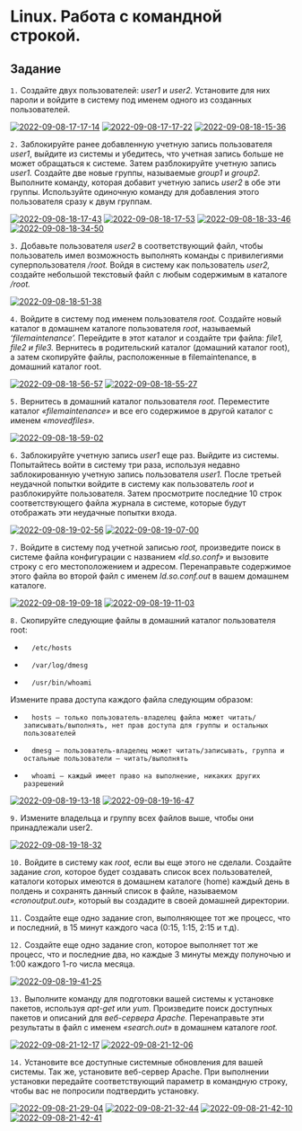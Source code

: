 # Linux. Работа с командной строкой.
## Задание

`1.` Создайте двух пользователей: *user1* и *user2.* Установите для них пароли и войдите в систему под именем одного из созданных пользователей.

<a href="https://imgbb.com/"><img src="https://i.ibb.co/yh8YwM1/2022-09-08-17-17-14.png" alt="2022-09-08-17-17-14" border="0"></a>
<a href="https://imgbb.com/"><img src="https://i.ibb.co/f0MYX8G/2022-09-08-17-17-22.png" alt="2022-09-08-17-17-22" border="0"></a>
<a href="https://imgbb.com/"><img src="https://i.ibb.co/93LLC8C/2022-09-08-18-15-36.png" alt="2022-09-08-18-15-36" border="0"></a>

`2.` Заблокируйте ранее добавленную учетную запись пользователя *user1*, выйдите из системы и убедитесь, что учетная запись больше не может обращаться к
системе. Затем разблокируйте учетную запись *user1.* Создайте две новые группы, называемые *group1* и *group2.* Выполните команду, которая добавит учетную запись *user2* в обе эти группы. Используйте одиночную команду для добавления этого пользователя сразу к двум группам.

<a href="https://imgbb.com/"><img src="https://i.ibb.co/FYCn9r8/2022-09-08-18-17-43.png" alt="2022-09-08-18-17-43" border="0"></a>
<a href="https://imgbb.com/"><img src="https://i.ibb.co/kMjWryd/2022-09-08-18-17-53.png" alt="2022-09-08-18-17-53" border="0"></a>
<a href="https://imgbb.com/"><img src="https://i.ibb.co/H4chW3K/2022-09-08-18-33-46.png" alt="2022-09-08-18-33-46" border="0"></a>
<a href="https://imgbb.com/"><img src="https://i.ibb.co/fSpwvV4/2022-09-08-18-34-50.png" alt="2022-09-08-18-34-50" border="0"></a>

`3.` Добавьте пользователя *user2* в соответствующий файл, чтобы пользователь имел возможность выполнять команды с привилегиями суперпользователя */root.* Войдя в систему как пользователь *user2,* создайте небольшой текстовый файл с любым содержимым в каталоге */root.*

<a href="https://imgbb.com/"><img src="https://i.ibb.co/BjmvgyS/2022-09-08-18-51-38.png" alt="2022-09-08-18-51-38" border="0"></a>

`4.` Войдите в систему под именем пользователя *root.* Создайте новый каталог в домашнем каталоге пользователя *root*, называемый *‘filemaintenance’.* Перейдите в этот каталог и создайте три файла: *file1, file2 и file3.* Вернитесь в родительский каталог (домашний каталог root), а затем скопируйте файлы, расположенные в filemaintenance, в домашний каталог root.

<a href="https://ibb.co/KDg20nB"><img src="https://i.ibb.co/YXScRgJ/2022-09-08-18-56-57.png" alt="2022-09-08-18-56-57" border="0"></a>
<a href="https://ibb.co/H4vb0SD"><img src="https://i.ibb.co/2h2Cw97/2022-09-08-18-55-27.png" alt="2022-09-08-18-55-27" border="0"></a>

`5.` Вернитесь в домашний каталог пользователя *root.* Переместите каталог *«filemaintenance»* и все его содержимое в другой каталог с именем *«movedfiles».*

<a href="https://imgbb.com/"><img src="https://i.ibb.co/jLTj3Y8/2022-09-08-18-59-02.png" alt="2022-09-08-18-59-02" border="0"></a>

`6.` Заблокируйте учетную запись *user1* еще раз. Выйдите из системы. Попытайтесь войти в систему три раза, используя недавно заблокированную учетную запись пользователя *user1.* После третьей неудачной попытки войдите в систему как пользователь *root* и разблокируйте пользователя. Затем просмотрите последние 10 строк соответствующего файла журнала в системе, которые будут отображать эти неудачные попытки входа.

<a href="https://imgbb.com/"><img src="https://i.ibb.co/Z2PRL9Q/2022-09-08-19-02-56.png" alt="2022-09-08-19-02-56" border="0"></a>
<a href="https://ibb.co/3zwWJ0r"><img src="https://i.ibb.co/QdZn56b/2022-09-08-19-07-00.png" alt="2022-09-08-19-07-00" border="0"></a>

`7.` Войдите в систему под учетной записью *root,* произведите поиск в системе файла конфигурации с названием *«ld.so.conf»* и вызовите строку с его местоположением и адресом. Перенаправьте содержимое этого файла во второй файл с именем *ld.so.conf.out* в вашем домашнем каталоге.

<a href="https://imgbb.com/"><img src="https://i.ibb.co/SmXHKN1/2022-09-08-19-09-18.png" alt="2022-09-08-19-09-18" border="0"></a>
<a href="https://ibb.co/whYYBNC"><img src="https://i.ibb.co/4RJJKZM/2022-09-08-19-11-03.png" alt="2022-09-08-19-11-03" border="0"></a>

`8.` Скопируйте следующие файлы в домашний каталог пользователя root:

+       /etc/hosts
+       /var/log/dmesg
+       /usr/bin/whoami

Измените права доступа каждого файла следующим образом:

+       hosts — только пользователь-владелец файла может читать/записывать/выполнять, нет прав доступа для группы и остальных пользователей
+       dmesg – пользователь-владелец может читать/записывать, группа и остальные пользователи — читать/выполнять
+       whoami — каждый имеет право на выполнение, никаких других разрешений

<a href="https://ibb.co/k0NzqTd"><img src="https://i.ibb.co/MpFKPHX/2022-09-08-19-13-18.png" alt="2022-09-08-19-13-18" border="0"></a>
<a href="https://ibb.co/ZmhcwJr"><img src="https://i.ibb.co/0tfYWXL/2022-09-08-19-16-47.png" alt="2022-09-08-19-16-47" border="0"></a>

`9.` Измените владельца и группу всех файлов выше, чтобы они принадлежали user2.

<a href="https://imgbb.com/"><img src="https://i.ibb.co/Xk54KZs/2022-09-08-19-18-32.png" alt="2022-09-08-19-18-32" border="0"></a>

`10.` Войдите в систему как *root,* если вы еще этого не сделали. Создайте задание *cron,* которое будет создавать список всех пользователей, каталоги которых имеются в домашнем каталоге (home) каждый день в полдень и сохранять данный список в файле, называемом *«cronoutput.out»,* который вы создадите в своей домашней директории.

`11.` Создайте еще одно задание cron, выполняющее тот же процесс, что и последний, в 15 минут каждого часа (0:15, 1:15, 2:15 и т.д).

`12.` Создайте еще одно задание cron, которое выполняет тот же процесс, что и последние два, но каждые 3 минуты между полуночью и 1:00 каждого 1-го числа месяца.

<a href="https://imgbb.com/"><img src="https://i.ibb.co/YRBbmJy/2022-09-08-19-41-25.png" alt="2022-09-08-19-41-25" border="0"></a>

`13.` Выполните команду для подготовки вашей системы к установке пакетов, используя *apt-get* или *yum.* Произведите поиск доступных пакетов и описаний для *веб-сервера Apache.* Перенаправьте эти результаты в файл с именем *«search.out»* в домашнем каталоге *root.*

<a href="https://ibb.co/4MYGwr7"><img src="https://i.ibb.co/d6LqsYr/2022-09-08-21-12-17.png" alt="2022-09-08-21-12-17" border="0"></a>
<a href="https://ibb.co/n7LSCf2"><img src="https://i.ibb.co/3pCHzWX/2022-09-08-21-12-06.png" alt="2022-09-08-21-12-06" border="0"></a>

`14.` Установите все доступные системные обновления для вашей системы. Так же, установите веб-сервер Apache. При выполнении установки передайте соответствующий параметр в командную строку, чтобы вас не попросили подтвердить установку.

<a href="https://ibb.co/Ypctw1s"><img src="https://i.ibb.co/dGPQxVY/2022-09-08-21-29-04.png" alt="2022-09-08-21-29-04" border="0"></a>
<a href="https://imgbb.com/"><img src="https://i.ibb.co/B2xXCCh/2022-09-08-21-32-44.png" alt="2022-09-08-21-32-44" border="0"></a>
<a href="https://ibb.co/XtGXZ4T"><img src="https://i.ibb.co/L1sSzPf/2022-09-08-21-42-10.png" alt="2022-09-08-21-42-10" border="0"></a>
<a href="https://ibb.co/8dk1CTj"><img src="https://i.ibb.co/4Ykhq9j/2022-09-08-21-42-41.png" alt="2022-09-08-21-42-41" border="0"></a>
